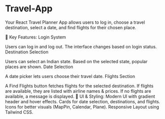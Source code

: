 # Travel-App
Your React Travel Planner App allows users to log in, choose a travel destination, select a date, and find flights for their chosen place.

🔹 Key Features:
Login System

Users can log in and log out.
The interface changes based on login status.
Destination Selection

Users can select an Indian state.
Based on the selected state, popular places are shown.
Date Selection

A date picker lets users choose their travel date.
Flights Section

A Find Flights button fetches flights for the selected destination.
If flights are available, they are listed with airline names & prices.
If no flights are available, a message is displayed.
🔹 UI & Styling:
Modern UI with gradient header and hover effects.
Cards for date selection, destinations, and flights.
Icons for better visuals (MapPin, Calendar, Plane).
Responsive Layout using Tailwind CSS.
